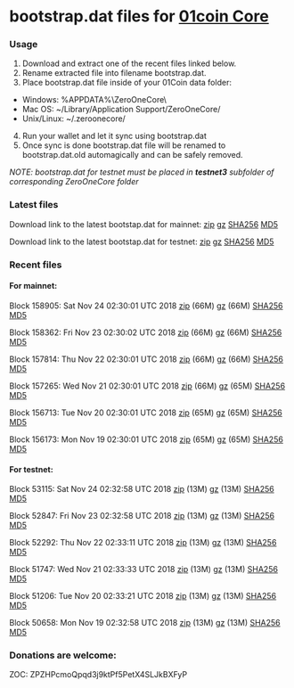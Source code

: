 # bootstrap.dat files for [01coin Core](https://01coin.io)

### Usage

1. Download and extract one of the recent files linked below.
2. Rename extracted file into filename bootstrap.dat.
3. Place bootstrap.dat file inside of your 01Coin data folder:
 - Windows: %APPDATA%\ZeroOneCore\
 - Mac OS: ~/Library/Application Support/ZeroOneCore/
 - Unix/Linux: ~/.zeroonecore/
4. Run your wallet and let it sync using bootstrap.dat
5. Once sync is done bootstrap.dat file will be renamed to bootstrap.dat.old automagically and can be safely removed.

_NOTE: bootstrap.dat for testnet must be placed in **testnet3** subfolder of corresponding ZeroOneCore folder_

### Latest files
Download link to the latest bootstap.dat for mainnet: [zip](https://files.01coin.io/mainnet/bootstrap.dat.zip) [gz](https://files.01coin.io/mainnet/bootstrap.dat.tar.gz) [SHA256](https://files.01coin.io/mainnet/sha256.txt) [MD5](https://files.01coin.io/mainnet/md5.txt)

Download link to the latest bootstap.dat for testnet: [zip](https://files.01coin.io/testnet/bootstrap.dat.zip) [gz](https://files.01coin.io/testnet/bootstrap.dat.tar.gz) [SHA256](https://files.01coin.io/testnet/sha256.txt) [MD5](https://files.01coin.io/testnet/md5.txt)

### Recent files

#### For mainnet:

Block 158905: Sat Nov 24 02:30:01 UTC 2018 [zip](https://files.01coin.io/mainnet/2018-11-24/bootstrap.dat.zip) (66M) [gz](https://files.01coin.io/mainnet/2018-11-24/bootstrap.dat.tar.gz) (66M) [SHA256](https://files.01coin.io/mainnet/2018-11-24/sha256.txt) [MD5](https://files.01coin.io/mainnet/2018-11-24/md5.txt)

Block 158362: Fri Nov 23 02:30:02 UTC 2018 [zip](https://files.01coin.io/mainnet/2018-11-23/bootstrap.dat.zip) (66M) [gz](https://files.01coin.io/mainnet/2018-11-23/bootstrap.dat.tar.gz) (66M) [SHA256](https://files.01coin.io/mainnet/2018-11-23/sha256.txt) [MD5](https://files.01coin.io/mainnet/2018-11-23/md5.txt)

Block 157814: Thu Nov 22 02:30:01 UTC 2018 [zip](https://files.01coin.io/mainnet/2018-11-22/bootstrap.dat.zip) (66M) [gz](https://files.01coin.io/mainnet/2018-11-22/bootstrap.dat.tar.gz) (66M) [SHA256](https://files.01coin.io/mainnet/2018-11-22/sha256.txt) [MD5](https://files.01coin.io/mainnet/2018-11-22/md5.txt)

Block 157265: Wed Nov 21 02:30:01 UTC 2018 [zip](https://files.01coin.io/mainnet/2018-11-21/bootstrap.dat.zip) (66M) [gz](https://files.01coin.io/mainnet/2018-11-21/bootstrap.dat.tar.gz) (65M) [SHA256](https://files.01coin.io/mainnet/2018-11-21/sha256.txt) [MD5](https://files.01coin.io/mainnet/2018-11-21/md5.txt)

Block 156713: Tue Nov 20 02:30:01 UTC 2018 [zip](https://files.01coin.io/mainnet/2018-11-20/bootstrap.dat.zip) (65M) [gz](https://files.01coin.io/mainnet/2018-11-20/bootstrap.dat.tar.gz) (65M) [SHA256](https://files.01coin.io/mainnet/2018-11-20/sha256.txt) [MD5](https://files.01coin.io/mainnet/2018-11-20/md5.txt)

Block 156173: Mon Nov 19 02:30:01 UTC 2018 [zip](https://files.01coin.io/mainnet/2018-11-19/bootstrap.dat.zip) (65M) [gz](https://files.01coin.io/mainnet/2018-11-19/bootstrap.dat.tar.gz) (65M) [SHA256](https://files.01coin.io/mainnet/2018-11-19/sha256.txt) [MD5](https://files.01coin.io/mainnet/2018-11-19/md5.txt)


#### For testnet:

Block 53115: Sat Nov 24 02:32:58 UTC 2018 [zip](https://files.01coin.io/testnet/2018-11-24/bootstrap.dat.zip) (13M) [gz](https://files.01coin.io/testnet/2018-11-24/bootstrap.dat.tar.gz) (13M) [SHA256](https://files.01coin.io/testnet/2018-11-24/sha256.txt) [MD5](https://files.01coin.io/testnet/2018-11-24/md5.txt)

Block 52847: Fri Nov 23 02:32:58 UTC 2018 [zip](https://files.01coin.io/testnet/2018-11-23/bootstrap.dat.zip) (13M) [gz](https://files.01coin.io/testnet/2018-11-23/bootstrap.dat.tar.gz) (13M) [SHA256](https://files.01coin.io/testnet/2018-11-23/sha256.txt) [MD5](https://files.01coin.io/testnet/2018-11-23/md5.txt)

Block 52292: Thu Nov 22 02:33:11 UTC 2018 [zip](https://files.01coin.io/testnet/2018-11-22/bootstrap.dat.zip) (13M) [gz](https://files.01coin.io/testnet/2018-11-22/bootstrap.dat.tar.gz) (13M) [SHA256](https://files.01coin.io/testnet/2018-11-22/sha256.txt) [MD5](https://files.01coin.io/testnet/2018-11-22/md5.txt)

Block 51747: Wed Nov 21 02:33:33 UTC 2018 [zip](https://files.01coin.io/testnet/2018-11-21/bootstrap.dat.zip) (13M) [gz](https://files.01coin.io/testnet/2018-11-21/bootstrap.dat.tar.gz) (13M) [SHA256](https://files.01coin.io/testnet/2018-11-21/sha256.txt) [MD5](https://files.01coin.io/testnet/2018-11-21/md5.txt)

Block 51206: Tue Nov 20 02:33:21 UTC 2018 [zip](https://files.01coin.io/testnet/2018-11-20/bootstrap.dat.zip) (13M) [gz](https://files.01coin.io/testnet/2018-11-20/bootstrap.dat.tar.gz) (13M) [SHA256](https://files.01coin.io/testnet/2018-11-20/sha256.txt) [MD5](https://files.01coin.io/testnet/2018-11-20/md5.txt)

Block 50658: Mon Nov 19 02:32:58 UTC 2018 [zip](https://files.01coin.io/testnet/2018-11-19/bootstrap.dat.zip) (13M) [gz](https://files.01coin.io/testnet/2018-11-19/bootstrap.dat.tar.gz) (13M) [SHA256](https://files.01coin.io/testnet/2018-11-19/sha256.txt) [MD5](https://files.01coin.io/testnet/2018-11-19/md5.txt)


### Donations are welcome:

ZOC: ZPZHPcmoQpqd3j9ktPf5PetX4SLJkBXFyP
